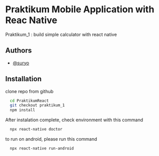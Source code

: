 
# Praktikum Mobile Application with Reac Native

Praktikum_1 : build simple calculator with react native


## Authors

- [@suryo](https://www.github.com/suryo)


## Installation

clone repo from github

```bash
  cd PraktikumReact
  git checkout praktikum_1
  npm install
```

After instalation complete, check environment with this command

```bash
  npx react-native doctor
```

to run on android, please run this command

```bash
  npx react-native run-android
```